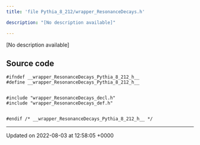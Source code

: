 ```yaml
---
title: 'file Pythia_8_212/wrapper_ResonanceDecays.h'

description: "[No description available]"

---
```







[No description available]




## Source code

```
#ifndef __wrapper_ResonanceDecays_Pythia_8_212_h__
#define __wrapper_ResonanceDecays_Pythia_8_212_h__


#include "wrapper_ResonanceDecays_decl.h"
#include "wrapper_ResonanceDecays_def.h"


#endif /* __wrapper_ResonanceDecays_Pythia_8_212_h__ */
```


-------------------------------

Updated on 2022-08-03 at 12:58:05 +0000
